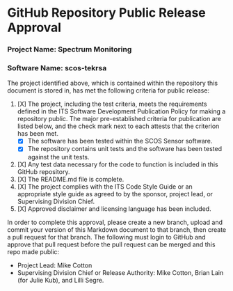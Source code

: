 # GitHub Repository Public Release Approval

### Project Name: Spectrum Monitoring
### Software Name: scos-tekrsa

The project identified above, which is contained within the repository this document is stored in, has met the following criteria for public release:

1. [X] The project, including the test criteria, meets the requirements defined in the ITS Software Development Publication Policy for making a repository public. The major pre-established criteria for publication are listed below, and the check mark next to each attests that the criterion has been met.
    * [X] The software has been tested within the SCOS Sensor software.
    * [X] The repository contains unit tests and the software has been tested against the unit tests.
2. [X] Any test data necessary for the code to function is included in this GitHub repository.
3. [X] The README.md file is complete.
4. [X] The project complies with the ITS Code Style Guide or an appropriate style guide as agreed to by the sponsor, project lead, or Supervising Division Chief.
5. [X] Approved disclaimer and licensing language has been included.

In order to complete this approval, please create a new branch, upload and commit your version of this Markdown document to that branch, then create a pull request for that branch. The following must login to GitHub and approve that pull request before the pull request can be merged and this repo made public:
* Project Lead: Mike Cotton
* Supervising Division Chief or Release Authority: Mike Cotton, Brian Lain (for Julie Kub), and Lilli Segre.
